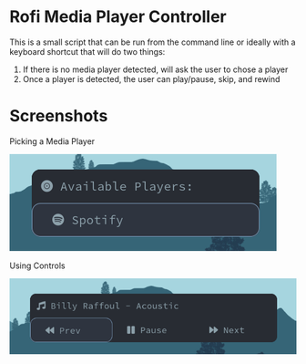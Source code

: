 # Rofi Media Player Controller

This is a small script that can be run from the command line or ideally with a keyboard
shortcut that will do two things:

1. If there is no media player detected, will ask the user to chose a player
2. Once a player is detected, the user can play/pause, skip, and rewind

# Screenshots
Picking a Media Player


![Pick Media Player](pick.png)

Using Controls

![Controls](controls.png)


